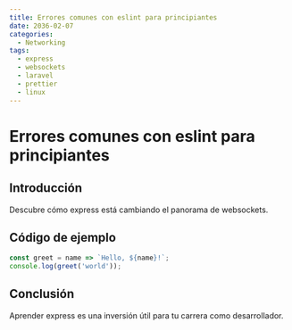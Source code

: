 ```yaml
---
title: Errores comunes con eslint para principiantes
date: 2036-02-07
categories:
  - Networking
tags:
  - express
  - websockets
  - laravel
  - prettier
  - linux
---
```


# Errores comunes con eslint para principiantes

## Introducción

Descubre cómo express está cambiando el panorama de websockets.

## Código de ejemplo

```javascript
const greet = name => `Hello, ${name}!`;
console.log(greet('world'));
```

## Conclusión

Aprender express es una inversión útil para tu carrera como desarrollador.